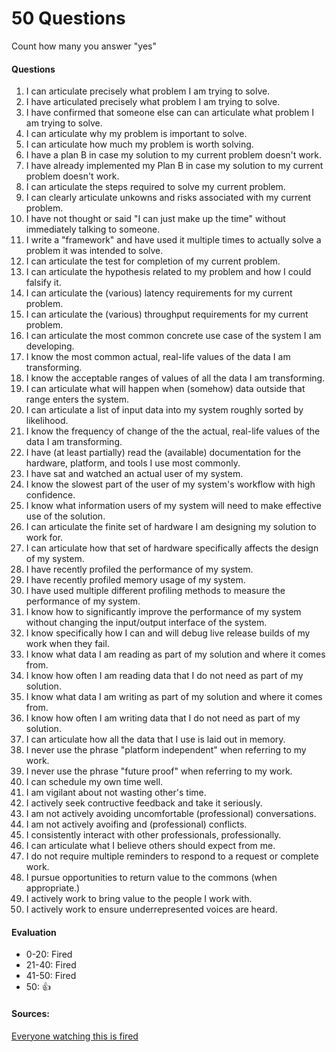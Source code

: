 # 50 Questions

Count how many you answer "yes"

#### Questions

1.  I can articulate precisely what problem I am trying to solve.
2.  I have articulated precisely what problem I am trying to solve.
3.  I have confirmed that someone else can can articulate what problem I am trying to solve.
4.  I can articulate why my problem is important to solve.
5.  I can articulate how much my problem is worth solving.
6.  I have a plan B in case my solution to my current problem doesn't work.
7.  I have already implemented my Plan B in case my solution to my current problem doesn't work.
8.  I can articulate the steps required to solve my current problem.
9.  I can clearly articulate unkowns and risks associated with my current problem.
10. I have not thought or said "I can just make up the time" without  immediately talking to someone.
11. I write a "framework" and have used it multiple times to actually solve a problem it was intended to solve.
12. I can articulate the test for completion of my current problem.
13. I can articulate the hypothesis related to my problem and how I could falsify it.
14. I can articulate the (various) latency requirements for my current problem.
15. I can articulate the (various) throughput requirements for my current problem.
16. I can articulate the most common concrete use case of the system I am developing.
17. I know the most common actual, real-life values of the data I am transforming.
18. I know the acceptable ranges of values of all the data I am transforming.
19. I can articulate what will happen when (somehow) data outside that range enters the system.
20. I can articulate a list of input data into my system roughly sorted by likelihood.
21. I know the frequency of change of the the actual, real-life values of the data I am transforming.
22. I have (at least partially) read the (available) documentation for the hardware, platform, and tools I use most commonly.
23. I have sat and watched an actual user of my system.
24. I know the slowest part of the user of my system's workflow with high confidence.
25. I know what information users of my system will need to make effective use of the solution.
26. I can articulate the finite set of hardware I am designing my solution to work for.
27. I can articulate how that set of hardware specifically affects the design of my system.
28. I have recently profiled the performance of my system.
29. I have recently profiled memory usage of my system.
30. I have used multiple different profiling methods to measure the performance of my system.
31. I know how to significantly improve the performance of my system without changing the input/output interface of the system.
32. I know specifically how I can and will debug live release builds of my work when they fail.
33. I know what data I am reading as part of my solution and where it comes from.
34. I know how often I am reading data that I do not need as part of my solution.
35. I know what data I am writing as part of my solution and where it comes from.
36. I know how often I am writing data that I do not need as part of my solution.
37. I can articulate how all the data that I use is laid out in memory.
38. I never use the phrase "platform independent" when referring to my work.
39. I never use the phrase "future proof" when referring to my work.
40. I can schedule my own time well.
41. I am vigilant about not wasting other's time.
42. I actively seek contructive feedback and take it seriously.
43. I am not actively avoiding uncomfortable (professional) conversations.
44. I am not actively avoifing and (professional) conflicts.
45. I consistently interact with other professionals, professionally.
46. I can articulate what I believe others should expect from me.
47. I do not require multiple reminders to respond to a request or complete work.
48. I pursue opportunities to return value to the commons (when appropriate.)
49. I actively work to bring value to the people I work with.
50. I actively work to ensure underrepresented voices are heard.

#### Evaluation


* 0-20: 	Fired
* 21-40:	Fired
* 41-50:	Fired
* 50:		👍


#### Sources:
[Everyone watching this is fired](https://www.youtube.com/watch?v=cV5HArLYajE)
